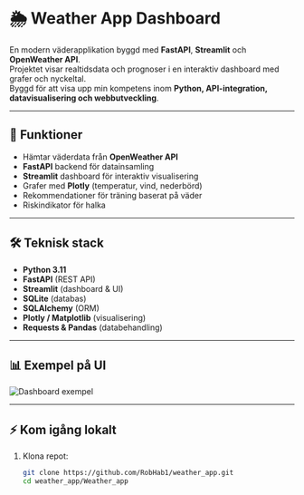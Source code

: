 # 🌦️ Weather App Dashboard

En modern väderapplikation byggd med **FastAPI**, **Streamlit** och **OpenWeather API**.  
Projektet visar realtidsdata och prognoser i en interaktiv dashboard med grafer och nyckeltal.  
Byggd för att visa upp min kompetens inom **Python, API-integration, datavisualisering och webbutveckling**.  

---

## 🚀 Funktioner
- Hämtar väderdata från **OpenWeather API**
- **FastAPI** backend för datainsamling
- **Streamlit** dashboard för interaktiv visualisering
- Grafer med **Plotly** (temperatur, vind, nederbörd)
- Rekommendationer för träning baserat på väder
- Riskindikator för halka

---

## 🛠️ Teknisk stack
- **Python 3.11**
- **FastAPI** (REST API)
- **Streamlit** (dashboard & UI)
- **SQLite** (databas)
- **SQLAlchemy** (ORM)
- **Plotly / Matplotlib** (visualisering)
- **Requests & Pandas** (databehandling)

---

## 📊 Exempel på UI

![Dashboard exempel](docs/dashboard_example.png)

---

## ⚡ Kom igång lokalt

1. Klona repot:
   ```bash
   git clone https://github.com/RobHab1/weather_app.git
   cd weather_app/Weather_app

